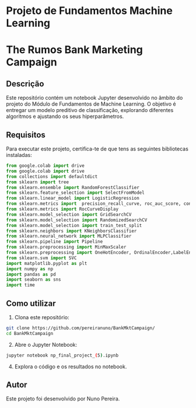 # Projeto de Fundamentos Machine Learning
# The Rumos Bank Marketing Campaign

## Descrição

Este repositório contém um notebook Jupyter desenvolvido no âmbito do projeto do Módulo de Fundamentos de Machine Learning. O objetivo é entregar um modelo preditivo de classificação, explorando diferentes algoritmos e ajustando os seus hiperparâmetros.

## Requisitos

Para executar este projeto, certifica-te de que tens as seguintes bibliotecas instaladas:

```python
from google.colab import drive
from google.colab import drive
from collections import defaultdict
from sklearn import tree
from sklearn.ensemble import RandomForestClassifier
from sklearn.feature_selection import SelectFromModel
from sklearn.linear_model import LogisticRegression
from sklearn.metrics import  precision_recall_curve, roc_auc_score, confusion_matrix, accuracy_score, recall_score, precision_score, f1_score,auc, roc_curve
from sklearn.metrics import RocCurveDisplay
from sklearn.model_selection import GridSearchCV
from sklearn.model_selection import RandomizedSearchCV
from sklearn.model_selection import train_test_split
from sklearn.neighbors import KNeighborsClassifier
from sklearn.neural_network import MLPClassifier
from sklearn.pipeline import Pipeline
from sklearn.preprocessing import MinMaxScaler
from sklearn.preprocessing import OneHotEncoder, OrdinalEncoder,LabelEncoder
from sklearn.svm import SVC
import matplotlib.pyplot as plt
import numpy as np
import pandas as pd
import seaborn as sns
import time
```


## Como utilizar

1. Clona este repositório:

```sh
git clone https://github.com/pereiranuno/BankMktCampaign/
cd BankMktCampaign
```


2. Abre o Jupyter Notebook:

```sh
jupyter notebook np_final_project_(5).ipynb
```

4. Explora o código e os resultados no notebook.

## Autor

Este projeto foi desenvolvido por Nuno Pereira.

